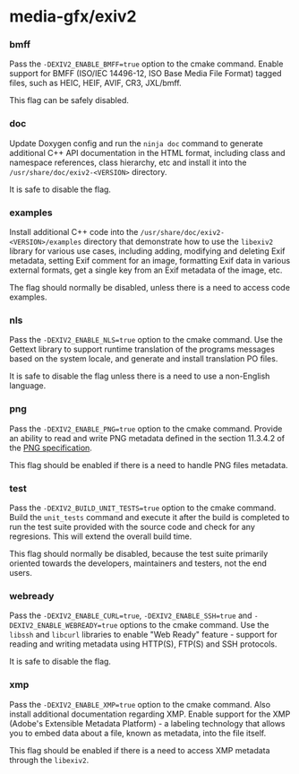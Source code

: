 # media-gfx/exiv2

### bmff
Pass the `-DEXIV2_ENABLE_BMFF=true` option to the cmake command. Enable support for BMFF (ISO/IEC 14496-12, ISO Base Media File Format) tagged files, such as HEIC, HEIF, AVIF, CR3, JXL/bmff.

This flag can be safely disabled.

### doc
Update Doxygen config and run the `ninja doc` command to generate additional C++ API documentation in the HTML format, including class and namespace references, class hierarchy, etc and install it into the `/usr/share/doc/exiv2-<VERSION>` directory.

It is safe to disable the flag.

### examples
Install additional C++ code into the `/usr/share/doc/exiv2-<VERSION>/examples` directory that demonstrate how to use the `libexiv2` library for various use cases, including adding, modifying and deleting Exif metadata, setting Exif comment for an image, formatting Exif data in various external formats, get a single key from an Exif metadata of the image, etc.

The flag should normally be disabled, unless there is a need to access code examples.

### nls
Pass the `-DEXIV2_ENABLE_NLS=true` option to the cmake command. Use the Gettext library to support runtime translation of the programs messages based on the system locale, and generate and install translation PO files.

It is safe to disable the flag unless there is a need to use a non-English language.

### png
Pass the `-DEXIV2_ENABLE_PNG=true` option to the cmake command. Provide an ability to read and write PNG metadata defined in the section 11.3.4.2 of the [PNG specification](https://www.w3.org/TR/PNG/#11textinfo).

This flag should be enabled if there is a need to handle PNG files metadata.

### test
Pass the `-DEXIV2_BUILD_UNIT_TESTS=true` option to the cmake command. Build the `unit_tests` command and execute it after the build is completed to run the test suite provided with the source code and check for any regresions. This will extend the overall build time.

This flag should normally be disabled, because the test suite primarily oriented towards the developers, maintainers and testers, not the end users.

### webready
Pass the `-DEXIV2_ENABLE_CURL=true`, `-DEXIV2_ENABLE_SSH=true` and `-DEXIV2_ENABLE_WEBREADY=true` options to the cmake command. Use the `libssh` and `libcurl` libraries to enable "Web Ready" feature - support for reading and writing metadata using HTTP(S), FTP(S) and SSH protocols.

It is safe to disable the flag.

### xmp
Pass the `-DEXIV2_ENABLE_XMP=true` option to the cmake command. Also install additional documentation regarding XMP. Enable support for the XMP (Adobe's Extensible Metadata Platform) - a labeling technology that allows you to embed data about a file, known as metadata, into the file itself.

This flag should be enabled if there is a need to access XMP metadata through the `libexiv2`.
